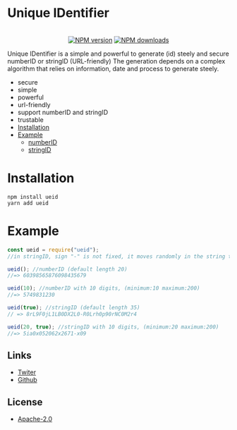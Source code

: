 # **Unique IDentifier**

<div align="center">
<br>
 <a href="https://www.npmjs.com/package/ueid"><img src="https://img.shields.io/npm/v/ueid.svg?style=for-the-badge" alt="NPM version" /></a>
 <a href="https://www.npmjs.com/package/ueid"><img src="https://img.shields.io/npm/dt/ueid.svg?maxAge=3600&style=for-the-badge" alt="NPM downloads" /></a>
  </p>
</div>

Unique IDentifier is a simple and powerful to generate (id) steely and secure numberID or stringID (URL-friendly)
The generation depends on a complex algorithm that relies on information, date and process to generate steely.

- secure
- simple
- powerful
- url-friendly
- support numberID and stringID
- trustable
- [Installation](#installation)
- [Example](#example)
  - [numberID](#example)
  - [stringID](#example)

# **Installation**

```sh-session
npm install ueid
yarn add ueid
```

# **Example**

```js
const ueid = require("ueid");
//in stringID, sign "-" is not fixed, it moves randomly in the string to make it more secure

ueid(); //numberID (default length 20)
//=> 60398565876098435679

ueid(10); //numberID with 10 digits, (minimum:10 maximum:200)
//=> 5749831230

ueid(true); //stringID (default length 35)
// => 8rL9F0jL1LB0DX2L0-R0Lrh0p90rNC0M2r4

ueid(20, true); //stringID with 10 digits, (minimum:20 maximum:200)
//=> 5ia0x052062x2671-x09
```

## Links

- [Twiter](https://twitter.com/onlyarth)
- [Github](https://github.com/4i8)

## License

- [Apache-2.0](https://www.apache.org/licenses/LICENSE-2.0)
